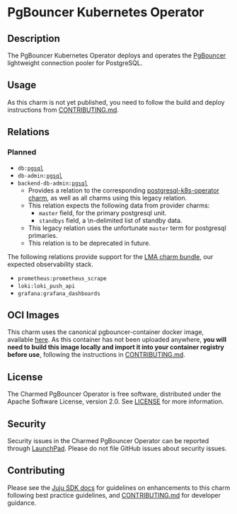 # PgBouncer Kubernetes Operator

## Description

The PgBouncer Kubernetes Operator deploys and operates the [PgBouncer](https://www.pgbouncer.org) lightweight connection pooler for PostgreSQL.

## Usage

As this charm is not yet published, you need to follow the build and deploy instructions from [CONTRIBUTING.md](https://github.com/canonical/pgbouncer-k8s-operator/CONTRIBUTING.md).

## Relations

### Planned

- `db:`[`pgsql`](https://github.com/canonical/ops-lib-pgsql/)
- `db-admin:`[`pgsql`](https://github.com/canonical/ops-lib-pgsql/)
- `backend-db-admin:`[`pgsql`](https://github.com/canonical/ops-lib-pgsql/)
  - Provides a relation to the corresponding [postgresql-k8s-operator charm](https://github.com/canonical/postgresql-k8s-operator), as well as all charms using this legacy relation.
  - This relation expects the following data from provider charms:
    - `master` field, for the primary postgresql unit.
    - `standbys` field, a \n-delimited list of standby data.
  - This legacy relation uses the unfortunate `master` term for postgresql primaries.
  - This relation is to be deprecated in future.

The following relations provide support for the [LMA charm bundle](https://juju.is/docs/lma2), our expected observability stack.

- `prometheus:prometheus_scrape`
- `loki:loki_push_api`
- `grafana:grafana_dashboards`

## OCI Images

This charm uses the canonical pgbouncer-container docker image, available [here](https://github.com/canonical/pgbouncer-container). As this container has not been uploaded anywhere, **you will need to build this image locally and import it into your container registry before use**, following the instructions in [CONTRIBUTING.md]([CONTRIBUTING.md](https://github.com/canonical/pgbouncer-k8s-operator/CONTRIBUTING.md)).

## License

The Charmed PgBouncer Operator is free software, distributed under the Apache Software License, version 2.0. See [LICENSE](https://github.com/canonical/pgbouncer-k8s-operator/blob/main/LICENSE) for more information.

## Security

Security issues in the Charmed PgBouncer Operator can be reported through [LaunchPad](https://wiki.ubuntu.com/DebuggingSecurity#How%20to%20File). Please do not file GitHub issues about security issues.

## Contributing

Please see the [Juju SDK docs](https://juju.is/docs/sdk) for guidelines
on enhancements to this charm following best practice guidelines, and
[CONTRIBUTING.md](https://github.com/canonical/pgbouncer-k8s-operator/CONTRIBUTING.md) for developer guidance.
